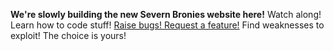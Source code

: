 **We're slowly building the new Severn Bronies website here!** Watch along! Learn how to code stuff! [Raise bugs! Request a feature!](/severnbronies/severnbronies-website/issues) Find weaknesses to exploit! The choice is yours! 
